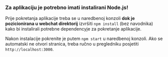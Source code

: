 ### Za aplikaciju je potrebno imati instalirani Node.js!

Prije pokretanja aplikacije treba se u naredbenoj konzoli **dok je pozicionirana u webchat direktorij** izvršiti `npm install` (bez navodnika)
kako bi instalirali potrebne dependencyje za pokretanje aplikacije.

Nakon instalacije pokrenite je putem `npm start` u naredbenoj konzoli.
Ako se automatski ne otvori stranica, treba ručno u pregledniku posjetiti `http://localhost:3000`.
